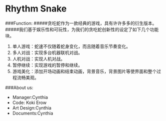 Rhythm Snake
===
###Function:
#####贪吃蛇作为一款经典的游戏，具有许许多多的衍生版本。
#####我们基于娱乐性和可玩性，为我们的贪吃蛇创新性的设定了如下几个功能块。

1. 单人游戏：蛇速不仅随着蛇身变化，而且随着音乐节奏变化。
2. 多人对战：实现多台机器联机对战。
3. 人机对战：实现人机对战。
4. 暂停继续：实现游戏的暂停和继续。
5. 游戏美化：添加开场动画和结束动画，背景音乐，背景图片等使界面和整个过程流畅美观。

###About us:
* Manager:Cynthia
* Code: Koki Erow
* Art Design:Cynthia
* Documents:Cynthia
